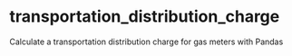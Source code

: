 # transportation_distribution_charge
Calculate a transportation distribution charge for gas meters with Pandas
